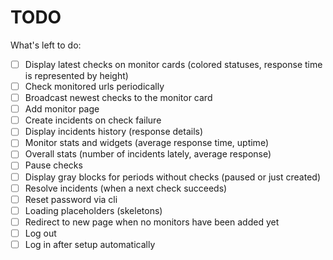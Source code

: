 # TODO

What's left to do:

- [ ] Display latest checks on monitor cards (colored statuses, response time is
      represented by height)
- [ ] Check monitored urls periodically
- [ ] Broadcast newest checks to the monitor card
- [ ] Add monitor page
- [ ] Create incidents on check failure
- [ ] Display incidents history (response details)
- [ ] Monitor stats and widgets (average response time, uptime)
- [ ] Overall stats (number of incidents lately, average response)
- [ ] Pause checks
- [ ] Display gray blocks for periods without checks (paused or just created)
- [ ] Resolve incidents (when a next check succeeds)
- [ ] Reset password via cli
- [ ] Loading placeholders (skeletons)
- [ ] Redirect to new page when no monitors have been added yet
- [ ] Log out
- [ ] Log in after setup automatically
